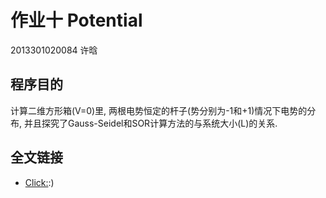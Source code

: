 # 作业十 Potential

2013301020084 许晗

## 程序目的

计算二维方形箱(V=0)里, 两根电势恒定的杆子(势分别为-1和+1)情况下电势的分布, 并且探究了Gauss-Seidel和SOR计算方法的与系统大小(L)的关系.

## 全文链接
- [Click:](https://www.zybuluo.com/MilCOS/note/386978):)
